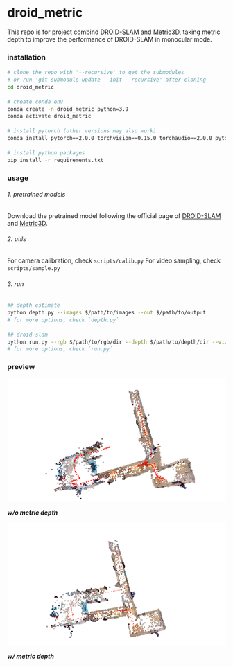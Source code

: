 # droid_metric

This repo is for project combind [DROID-SLAM](https://github.com/princeton-vl/DROID-SLAM) and [Metric3D](https://github.com/YvanYin/Metric3D), taking metric depth to improve the performance of DROID-SLAM in monocular mode.

### installation
```bash
# clone the repo with '--recursive' to get the submodules
# or run 'git submodule update --init --recursive' after cloning
cd droid_metric

# create conda env
conda create -n droid_metric python=3.9
conda activate droid_metric

# install pytorch (other versions may also work)
conda install pytorch==2.0.0 torchvision==0.15.0 torchaudio==2.0.0 pytorch-cuda=11.7 -c pytorch -c nvidia

# install python packages
pip install -r requirements.txt
```

### usage
###### 1. pretrained models
Download the pretrained model following the official page of [DROID-SLAM](https://github.com/princeton-vl/DROID-SLAM) and [Metric3D](https://github.com/YvanYin/Metric3D).


###### 2. utils
For camera calibration, check `scripts/calib.py`
For video sampling, check `scripts/sample.py`

###### 3. run
```bash
## depth estimate
python depth.py --images $/path/to/images --out $/path/to/output
# for more options, check `depth.py`

## droid-slam
python run.py --rgb $/path/to/rgb/dir --depth $/path/to/depth/dir --viz
# for more options, check `run.py`
```


### preview
![without depth](assets/w_o_depth.png)

***w/o metric depth***

![with depth](assets/w_depth.png)

***w/ metric depth***

